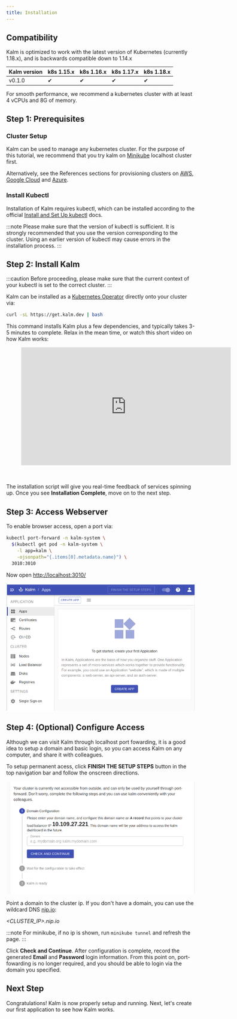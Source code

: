 ```yaml
---
title: Installation
---
```


## Compatibility

Kalm is optimized to work with the latest version of Kubernetes (currently 1.18.x), and is backwards compatible down to 1.14.x

| Kalm version | k8s 1.15.x | k8s 1.16.x | k8s 1.17.x | k8s 1.18.x |
| ------------ | ---------- | ---------- | ---------- | ---------- |
| v0.1.0       | ✔          | ✔          | ✔          | ✔          |

For smooth performance, we recommend a kubernetes cluster with at least 4 vCPUs and 8G of memory.

## Step 1: Prerequisites

### Cluster Setup

Kalm can be used to manage any kubernetes cluster.
For the purpose of this tutorial, we recommend that you try kalm on [Minikube](./platform-setup/minikube.md) localhost cluster first.

Alternatively, see the References sections for provisioning clusters on [AWS](./platform-setup/aws-eks.md), [Google Cloud](./platform-setup/gcp-gke.md) and [Azure](./platform-setup/azure-aks.md).

### Install Kubectl

Installation of Kalm requires kubectl, which can be installed according to the official <a href="https://kubernetes.io/docs/tasks/tools/install-kubectl/" target="_blank">Install and Set Up kubectl</a> docs.

:::note
Please make sure that the version of kubectl is sufficient. It is strongly recommended that you use the version corresponding to the cluster. Using an earlier version of kubectl may cause errors in the installation process.
:::

## Step 2: Install Kalm

:::caution
Before proceeding, please make sure that the current context of your kubectl is set to the correct cluster.
:::

Kalm can be installed as a [Kubernetes Operator](https://kubernetes.io/docs/concepts/extend-kubernetes/operator/) directly onto your cluster via:

```bash
curl -sL https://get.kalm.dev | bash
```

This command installs Kalm plus a few dependencies, and typically takes 3-5 minutes to complete. Relax in the mean time, or watch this short video on how Kalm works:

<figure class="video_container">
  <iframe width="560" height="315" src="https://youtu.be/F5wuQaPQ50s" frameborder="0" allowfullscreen="true"></iframe>
</figure>

<br />

The installation script will give you real-time feedback of services spinning up. Once you see **Installation Complete**, move on to the next step.

## Step 3: Access Webserver

To enable browser access, open a port via:

```bash
kubectl port-forward -n kalm-system \
  $(kubectl get pod -n kalm-system \
    -l app=kalm \
    -ojsonpath="{.items[0].metadata.name}") \
  3010:3010
```

Now open <a href="http://localhost:3010/" target="_blank">http://localhost:3010/</a>

![login screen](assets/kalm-empty-state.png)

## Step 4: (Optional) Configure Access

Although we can visit Kalm through localhost port fowarding, it is a good idea to setup a domain and basic login, so you can access Kalm on any computer, and share it with colleagues.

To setup permanent acess, click **FINISH THE SETUP STEPS** button in the top navigation bar and follow the onscreen directions.

![setup domain](assets/setup-domain.png)

Point a domain to the cluster ip. If you don't have a domain, you can use the wildcard DNS <a href="https://nip.io/" target="_blank">nip.io</a>:

_<CLUSTER_IP>.nip.io_

:::note
For minikube, if no ip is shown, run `minikube tunnel` and refresh the page.
:::

Click **Check and Continue**. After configuration is complete, record the generated **Email** and **Password** login information. From this point on, port-fowarding is no longer required, and you should be able to login via the domain you specified.

## Next Step

Congratulations! Kalm is now properly setup and running. Next, let's create our first application to see how Kalm works.
